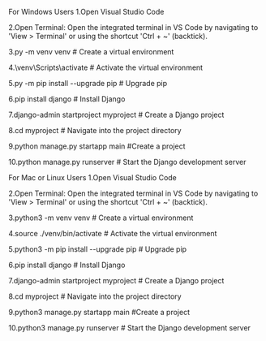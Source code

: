 For Windows Users 1.Open Visual Studio Code

2.Open Terminal: Open the integrated terminal in VS Code by navigating to 'View > Terminal' or using the shortcut 'Ctrl + ~' (backtick).

3.py -m venv venv # Create a virtual environment

4.\venv\Scripts\activate # Activate the virtual environment

5.py -m pip install --upgrade pip # Upgrade pip

6.pip install django # Install Django

7.django-admin startproject myproject # Create a Django project

8.cd myproject # Navigate into the project directory

9.python manage.py startapp main #Create a project

10.python manage.py runserver # Start the Django development server

For Mac or Linux Users 1.Open Visual Studio Code

2.Open Terminal: Open the integrated terminal in VS Code by navigating to 'View > Terminal' or using the shortcut 'Ctrl + ~' (backtick).

3.python3 -m venv venv # Create a virtual environment

4.source ./venv/bin/activate # Activate the virtual environment

5.python3 -m pip install --upgrade pip # Upgrade pip

6.pip install django # Install Django

7.django-admin startproject myproject # Create a Django project

8.cd myproject # Navigate into the project directory

9.python3 manage.py startapp main #Create a project

10.python3 manage.py runserver # Start the Django development server
